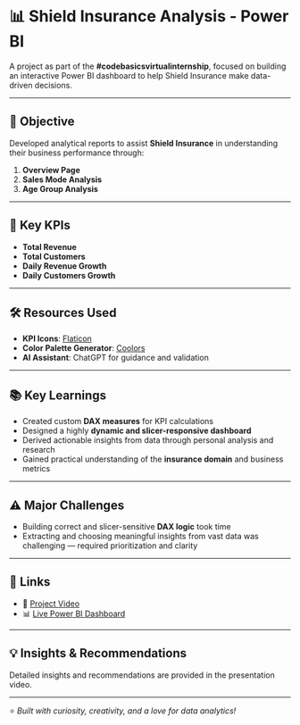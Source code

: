 # 📊 Shield Insurance Analysis - Power BI

A project as part of the **#codebasicsvirtualinternship**, focused on building an interactive Power BI dashboard to help Shield Insurance make data-driven decisions.

---

## 🎯 Objective

Developed analytical reports to assist **Shield Insurance** in understanding their business performance through:

1. **Overview Page**  
2. **Sales Mode Analysis**  
3. **Age Group Analysis**

---

## 📌 Key KPIs

- **Total Revenue**  
- **Total Customers**  
- **Daily Revenue Growth**  
- **Daily Customers Growth**

---

## 🛠️ Resources Used

- **KPI Icons**: [Flaticon](https://www.flaticon.com)  
- **Color Palette Generator**: [Coolors](https://www.coolors.co)  
- **AI Assistant**: ChatGPT for guidance and validation

---

## 📚 Key Learnings

- Created custom **DAX measures** for KPI calculations
- Designed a highly **dynamic and slicer-responsive dashboard**
- Derived actionable insights from data through personal analysis and research
- Gained practical understanding of the **insurance domain** and business metrics

---

## ⚠️ Major Challenges

- Building correct and slicer-sensitive **DAX logic** took time
- Extracting and choosing meaningful insights from vast data was challenging — required prioritization and clarity

---

## 🔗 Links

- 🎥 [Project Video](https://lnkd.in/gbcGcB9f)  
- 📊 [Live Power BI Dashboard](https://lnkd.in/gnw5Gdsv)

---

## 💡 Insights & Recommendations

Detailed insights and recommendations are provided in the presentation video.

---

⭐ *Built with curiosity, creativity, and a love for data analytics!*
